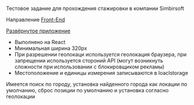 Тестовое задание для прохождения стажировки в компании Simbirsoft

Направление [Front-End](https://drive.google.com/file/d/1ZJyp-9uyigS9UuLaQinvE5dHqxbduX1x/view)

[Развёрнутое приложение](https://simbirsoft-weather-test-task.netlify.app/)

* Выполнено на React
* Минимальная ширина 320px
* При разрешении геолокаци используется геолокация браузера, при запрещении используется стороний API (могут возникнуть сложности при использовании с блокировщиком рекламы)
* Местоположение и единицы измерения записываются в loaclstorage

Имеется поиск по городу, установка найденного города как локации по умолчанию, сброс позиции по умолчанию и установка согласно геолокации 
